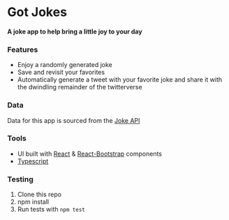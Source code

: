 # Got Jokes

**A joke app to help bring a little joy to your day**

### Features
* Enjoy a randomly generated joke
* Save and revisit your favorites
* Automatically generate a tweet with your favorite joke and share it with the dwindling remainder of the twitterverse

### Data
Data for this app is sourced from the [Joke API](https://v2.jokeapi.dev/)

### Tools
* UI built with [React](https://reactjs.org/) & [React-Bootstrap](https://react-bootstrap.github.io/) components
* [Typescript](https://www.typescriptlang.org/)

### Testing
1. Clone this repo
2. npm install
3. Run tests with `npm test`